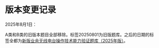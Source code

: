 # 版本变更记录

2025年8月1日：

A类和B类的旧版本题目全部移除。标签20250801为旧版题库。之后的日期的标签全都为[新版业余无线电台操作技术能力验证题库（2025年版）](http://www.crac.org.cn/News/Detail?ID=5f42557b067b4fac9cd74184b19a70e8)。
